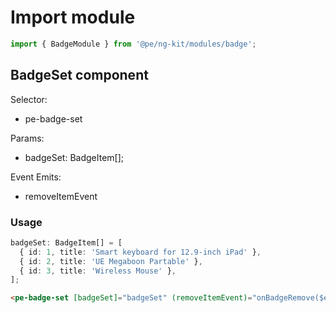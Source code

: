 # Import module
```typescript
import { BadgeModule } from '@pe/ng-kit/modules/badge';
```
## BadgeSet component
Selector:
- pe-badge-set

Params:
- badgeSet: BadgeItem[];

Event Emits:
- removeItemEvent

### Usage
````ts
badgeSet: BadgeItem[] = [
  { id: 1, title: 'Smart keyboard for 12.9-inch iPad' },
  { id: 2, title: 'UE Megaboon Partable' },
  { id: 3, title: 'Wireless Mouse' },
];
````

````html
<pe-badge-set [badgeSet]="badgeSet" (removeItemEvent)="onBadgeRemove($event)"></pe-badge-set>
````
